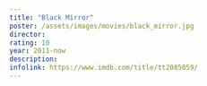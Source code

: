 ```yaml
---
title: "Black Mirror"
poster: /assets/images/movies/black_mirror.jpg
director:
rating: 10
year: 2011-now
description:
infolink: https://www.imdb.com/title/tt2085059/
---
```

